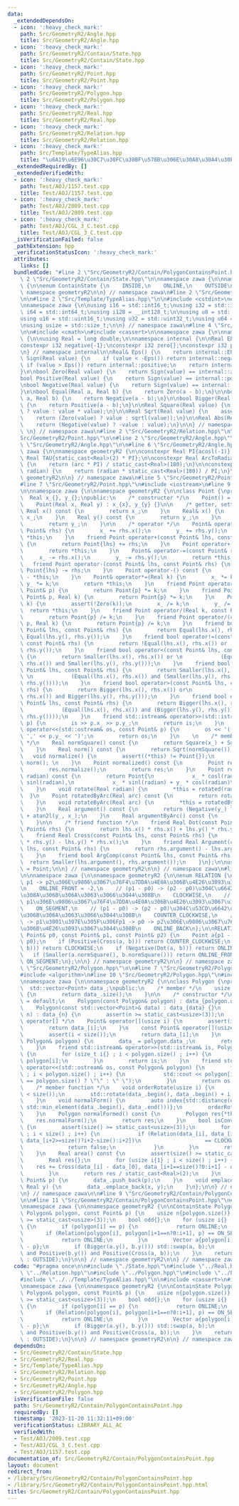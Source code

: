 ```yaml
---
data:
  _extendedDependsOn:
  - icon: ':heavy_check_mark:'
    path: Src/GeometryR2/Angle.hpp
    title: Src/GeometryR2/Angle.hpp
  - icon: ':heavy_check_mark:'
    path: Src/GeometryR2/Contain/State.hpp
    title: Src/GeometryR2/Contain/State.hpp
  - icon: ':heavy_check_mark:'
    path: Src/GeometryR2/Point.hpp
    title: Src/GeometryR2/Point.hpp
  - icon: ':heavy_check_mark:'
    path: Src/GeometryR2/Polygon.hpp
    title: Src/GeometryR2/Polygon.hpp
  - icon: ':heavy_check_mark:'
    path: Src/GeometryR2/Real.hpp
    title: Src/GeometryR2/Real.hpp
  - icon: ':heavy_check_mark:'
    path: Src/GeometryR2/Relation.hpp
    title: Src/GeometryR2/Relation.hpp
  - icon: ':heavy_check_mark:'
    path: Src/Template/TypeAlias.hpp
    title: "\u6A19\u6E96\u30C7\u30FC\u30BF\u578B\u306E\u30A8\u30A4\u30EA\u30A2\u30B9"
  _extendedRequiredBy: []
  _extendedVerifiedWith:
  - icon: ':heavy_check_mark:'
    path: Test/AOJ/1157.test.cpp
    title: Test/AOJ/1157.test.cpp
  - icon: ':heavy_check_mark:'
    path: Test/AOJ/2009.test.cpp
    title: Test/AOJ/2009.test.cpp
  - icon: ':heavy_check_mark:'
    path: Test/AOJ/CGL_3_C.test.cpp
    title: Test/AOJ/CGL_3_C.test.cpp
  _isVerificationFailed: false
  _pathExtension: hpp
  _verificationStatusIcon: ':heavy_check_mark:'
  attributes:
    links: []
  bundledCode: "#line 2 \"Src/GeometryR2/Contain/PolygonContainsPoint.hpp\"\n\n#line\
    \ 2 \"Src/GeometryR2/Contain/State.hpp\"\n\nnamespace zawa {\n\nnamespace geometryR2\
    \ {\n\nenum ContainState {\n    INSIDE,\n    ONLINE,\n    OUTSIDE\n};\n\n} //\
    \ namespace geometryR2\n\n} // namespace zawa\n#line 2 \"Src/GeometryR2/Real.hpp\"\
    \n\n#line 2 \"Src/Template/TypeAlias.hpp\"\n\n#include <cstdint>\n#include <cstddef>\n\
    \nnamespace zawa {\n\nusing i16 = std::int16_t;\nusing i32 = std::int32_t;\nusing\
    \ i64 = std::int64_t;\nusing i128 = __int128_t;\n\nusing u8 = std::uint8_t;\n\
    using u16 = std::uint16_t;\nusing u32 = std::uint32_t;\nusing u64 = std::uint64_t;\n\
    \nusing usize = std::size_t;\n\n} // namespace zawa\n#line 4 \"Src/GeometryR2/Real.hpp\"\
    \n\n#include <cmath>\n#include <cassert>\n\nnamespace zawa {\n\nnamespace geometryR2\
    \ {\n\nusing Real = long double;\n\nnamespace internal {\n\nReal EPS{1e-12};\n\
    constexpr i32 negative{-1};\nconstexpr i32 zero{};\nconstexpr i32 positive{1};\n\
    \n} // namespace internal\n\nReal& Eps() {\n    return internal::EPS;\n}\n\ni32\
    \ Sign(Real value) {\n    if (value < -Eps()) return internal::negative;\n   \
    \ if (value > Eps()) return internal::positive;\n    return internal::zero;\n\
    }\n\nbool Zero(Real value) {\n    return Sign(value) == internal::zero;\n}\n\n\
    bool Positive(Real value) {\n    return Sign(value) == internal::positive;\n}\n\
    \nbool Negative(Real value) {\n    return Sign(value) == internal::negative;\n\
    }\n\nbool Equal(Real a, Real b) {\n    return Zero(a - b);\n}\n\nbool Smaller(Real\
    \ a, Real b) {\n    return Negative(a - b);\n}\n\nbool Bigger(Real a, Real b)\
    \ {\n    return Positive(a - b);\n}\n\nReal Square(Real value) {\n    return (Zero(value)\
    \ ? value : value * value);\n}\n\nReal Sqrt(Real value) {\n    assert(!Negative(value));\n\
    \    return (Zero(value) ? value : sqrtl(value));\n}\n\nReal Abs(Real value) {\n\
    \    return (Negative(value) ? -value : value);\n}\n\n} // namespace geometryR2\n\
    \ \n} // namespace zawa\n#line 2 \"Src/GeometryR2/Relation.hpp\"\n\n#line 2 \"\
    Src/GeometryR2/Point.hpp\"\n\n#line 2 \"Src/GeometryR2/Angle.hpp\"\n\n#line 4\
    \ \"Src/GeometryR2/Angle.hpp\"\n\n#line 6 \"Src/GeometryR2/Angle.hpp\"\n\nnamespace\
    \ zawa {\n\nnamespace geometryR2 {\n\nconstexpr Real PI{acosl(-1)};\nconstexpr\
    \ Real TAU{static_cast<Real>(2) * PI};\n\nconstexpr Real ArcToRadian(Real arc)\
    \ {\n    return (arc * PI) / static_cast<Real>(180);\n}\n\nconstexpr Real RadianToArc(Real\
    \ radian) {\n    return (radian * static_cast<Real>(180)) / PI;\n}\n\n} // namespace\
    \ geometryR2\n\n} // namespace zawa\n#line 5 \"Src/GeometryR2/Point.hpp\"\n\n\
    #line 7 \"Src/GeometryR2/Point.hpp\"\n#include <iostream>\n#line 9 \"Src/GeometryR2/Point.hpp\"\
    \n\nnamespace zawa {\n\nnamespace geometryR2 {\n\nclass Point {\nprivate:\n  \
    \  Real x_{}, y_{};\npublic:\n    /* constructor */\n    Point() = default;\n\
    \    Point(Real x, Real y) : x_{x}, y_{y} {}\n\n    /* getter, setter */\n   \
    \ Real x() const {\n        return x_;\n    }\n    Real& x() {\n        return\
    \ x_;\n    }\n    Real y() const {\n        return y_;\n    }\n    Real& y() {\n\
    \        return y_;\n    }\n\n    /* operator */\n    Point& operator+=(const\
    \ Point& rhs) {\n        x_ += rhs.x();\n        y_ += rhs.y();\n        return\
    \ *this;\n    }\n    friend Point operator+(const Point& lhs, const Point& rhs)\
    \ {\n        return Point{lhs} += rhs;\n    }\n    Point operator+() const {\n\
    \        return *this;\n    }\n    Point& operator-=(const Point& rhs) {\n   \
    \     x_ -= rhs.x();\n        y_ -= rhs.y();\n        return *this;\n    }\n \
    \   friend Point operator-(const Point& lhs, const Point& rhs) {\n        return\
    \ Point{lhs} -= rhs;\n    }\n    Point operator-() const {\n        return Point{}\
    \ - *this;\n    }\n    Point& operator*=(Real k) {\n        x_ *= k;\n       \
    \ y_ *= k;\n        return *this;\n    }\n    friend Point operator*(Real k, const\
    \ Point& p) {\n        return Point{p} *= k;\n    }\n    friend Point operator*(const\
    \ Point& p, Real k) {\n        return Point{p} *= k;\n    }\n    Point& operator/=(Real\
    \ k) {\n        assert(!Zero(k));\n        x_ /= k;\n        y_ /= k;\n      \
    \  return *this;\n    }\n    friend Point operator/(Real k, const Point& p) {\n\
    \        return Point{p} /= k;\n    }\n    friend Point operator/(const Point&\
    \ p, Real k) {\n        return Point{p} /= k;\n    }\n    friend bool operator==(const\
    \ Point& lhs, const Point& rhs) {\n        return Equal(lhs.x(), rhs.x()) and\
    \ Equal(lhs.y(), rhs.y());\n    }\n    friend bool operator!=(const Point& lhs,\
    \ const Point& rhs) {\n        return !Equal(lhs.x(), rhs.x()) or !Equal(lhs.y(),\
    \ rhs.y());\n    }\n    friend bool operator<(const Point& lhs, const Point& rhs)\
    \ {\n        return Smaller(lhs.x(), rhs.x()) or \n            (Equal(lhs.x(),\
    \ rhs.x()) and Smaller(lhs.y(), rhs.y()));\n    }\n    friend bool operator<=(const\
    \ Point& lhs, const Point& rhs) {\n        return Smaller(lhs.x(), rhs.x()) or\
    \ \n            (Equal(lhs.x(), rhs.x()) and (Smaller(lhs.y(), rhs.y()) or Equal(lhs.y(),\
    \ rhs.y())));\n    }\n    friend bool operator>(const Point& lhs, const Point&\
    \ rhs) {\n        return Bigger(lhs.x(), rhs.x()) or\n            (Equal(lhs.x(),\
    \ rhs.x()) and Bigger(lhs.y(), rhs.y()));\n    }\n    friend bool operator>=(const\
    \ Point& lhs, const Point& rhs) {\n        return Bigger(lhs.x(), rhs.x()) or\n\
    \            (Equal(lhs.x(), rhs.x()) and (Bigger(lhs.y(), rhs.y()) or Equal(lhs.y(),\
    \ rhs.y())));\n    }\n    friend std::istream& operator>>(std::istream& is, Point&\
    \ p) {\n        is >> p.x_ >> p.y_;\n        return is;\n    }\n    friend std::ostream&\
    \ operator<<(std::ostream& os, const Point& p) {\n        os << '(' << p.x_ <<\
    \ ',' << p.y_ << ')';\n        return os;\n    }\n    \n    /* member function\
    \ */\n    Real normSquare() const {\n        return Square(x_) + Square(y_);\n\
    \    }\n    Real norm() const {\n        return Sqrt(normSquare());\n    }\n \
    \   void normalize() {\n        assert((*this) != Point{});\n        (*this) /=\
    \ norm(); \n    }\n    Point normalized() const {\n        Point res{*this};\n\
    \        res.normalize();\n        return res;\n    }\n    Point rotated(Real\
    \ radian) const {\n        return Point{\n            x_ * cosl(radian) - y_ *\
    \ sinl(radian),\n            x_ * sinl(radian) + y_ * cosl(radian)\n        };\n\
    \    }\n    void rotate(Real radian) {\n        *this = rotated(radian); \n  \
    \  }\n    Point rotatedByArc(Real arc) const {\n        return rotated(ArcToRadian(arc));\n\
    \    }\n    void rotateByArc(Real arc) {\n        *this = rotatedByArc(arc);\n\
    \    }\n    Real argument() const {\n        return (Negative(y_) ? TAU : static_cast<Real>(0))\
    \ + atan2l(y_, x_);\n    }\n    Real argumentByArc() const {\n        return RadianToArc(argument());\n\
    \    }\n\n    /* friend function */\n    friend Real Dot(const Point& lhs, const\
    \ Point& rhs) {\n        return lhs.x() * rhs.x() + lhs.y() * rhs.y();\n    }\n\
    \    friend Real Cross(const Point& lhs, const Point& rhs) {\n        return lhs.x()\
    \ * rhs.y() - lhs.y() * rhs.x();\n    }\n    friend Real Argument(const Point&\
    \ lhs, const Point& rhs) {\n        return rhs.argument() - lhs.argument();\n\
    \    }\n    friend bool ArgComp(const Point& lhs, const Point& rhs) {\n      \
    \  return Smaller(lhs.argument(), rhs.argument());\n    }\n};\n\nusing Vector\
    \ = Point;\n\n} // namespace geometryR2\n\n} // namespace zawa\n#line 5 \"Src/GeometryR2/Relation.hpp\"\
    \n\nnamespace zawa {\n\nnamespace geometryR2 {\n\nenum RELATION {\n    // p0 ->\
    \ p1 -> p2\u306E\u9806\u3067\u76F4\u7DDA\u4E0A\u306B\u4E26\u3093\u3067\u3044\u308B\
    \n    ONLINE_FRONT = -2,\n    // (p1 - p0) -> (p2 - p0)\u304C\u6642\u8A08\u56DE\
    \u308A\u306B\u306A\u3063\u3066\u3044\u308B\n    CLOCKWISE,\n    // p0 -> p2 ->\
    \ p1\u306E\u9806\u3067\u76F4\u7DDA\u4E0A\u306B\u4E26\u3093\u3067\u3044\u308B\n\
    \    ON_SEGMENT,\n    // (p1 - p0) -> (p2 - p0)\u304C\u53CD\u6642\u8A08\u56DE\u308A\
    \u306B\u306A\u3063\u3066\u3044\u308B\n    COUNTER_CLOCKWISE,\n    // p2 -> p0\
    \ -> p1\u3001\u307E\u305F\u306Fp1 -> p0 -> p2\u306E\u9806\u3067\u76F4\u7DDA\u4E0A\
    \u306B\u4E26\u3093\u3067\u3044\u308B\n    ONLINE_BACK\n};\n\nRELATION Relation(const\
    \ Point& p0, const Point& p1, const Point& p2) {\n    Point a{p1 - p0}, b{p2 -\
    \ p0};\n    if (Positive(Cross(a, b))) return COUNTER_CLOCKWISE;\n    if (Negative(Cross(a,\
    \ b))) return CLOCKWISE;\n    if (Negative(Dot(a, b))) return ONLINE_BACK;\n \
    \   if (Smaller(a.normSquare(), b.normSquare())) return ONLINE_FRONT;\n    return\
    \ ON_SEGMENT;\n};\n\n} // namespace geometryR2\n\n} // namespace zawa\n#line 2\
    \ \"Src/GeometryR2/Polygon.hpp\"\n\n#line 7 \"Src/GeometryR2/Polygon.hpp\"\n\n\
    #include <algorithm>\n#line 10 \"Src/GeometryR2/Polygon.hpp\"\n#include <vector>\n\
    \nnamespace zawa {\n\nnamespace geometryR2 {\n\nclass Polygon {\nprivate:\n  \
    \  std::vector<Point> data_;\npublic:\n    /* member */\n    usize size() const\
    \ {\n        return data_.size();\n    }\n\n    /* constructor */\n    Polygon()\
    \ = default;\n    Polygon(const Polygon& polygon) : data_{polygon.data_} {}\n\
    \    Polygon(const std::vector<Point>& data) : data_{data} {}\n    Polygon(usize\
    \ n) : data_{n} {\n        assert(n >= static_cast<usize>(3));\n    }\n\n    /*\
    \ operator[] */\n    Point& operator[](usize i) {\n        assert(i < size());\n\
    \        return data_[i];\n    }\n    const Point& operator[](usize i) const {\n\
    \        assert(i < size());\n        return data_[i];\n    }\n    Polygon& operator=(const\
    \ Polygon& polygon) {\n        data_ = polygon.data_;\n        return *this;\n\
    \    }\n    friend std::istream& operator>>(std::istream& is, Polygon& polygon)\
    \ {\n        for (size_t i{} ; i < polygon.size() ; i++) {\n            is >>\
    \ polygon[i];\n        }\n        return is;\n    }\n    friend std::ostream&\
    \ operator<<(std::ostream& os, const Polygon& polygon) {\n        for (usize i{}\
    \ ; i < polygon.size() ; i++) {\n            std::cout << polygon[i] << (i + 1\
    \ == polygon.size() ? \"\" : \" \");\n        }\n        return os;\n    }\n\n\
    \    /* member function */\n    void orderRotate(usize i) {\n        assert(i\
    \ < size());\n        std::rotate(data_.begin(), data_.begin() + i, data_.end());\n\
    \    }\n    void normalForm() {\n        auto index{std::distance(data_.begin(),\
    \ std::min_element(data_.begin(), data_.end()))};\n        orderRotate(index);\n\
    \    }\n    Polygon normalFormed() const {\n        Polygon res{*this};\n    \
    \    res.normalForm();\n        return res;\n    }\n    bool isConvex() const\
    \ {\n        assert(size() >= static_cast<usize>(3));\n        for (usize i{}\
    \ ; i < size() ; i++) {\n            if (Relation(data_[i], data_[i+1==size()?0:i+1],\
    \ data_[i+2>=size()?i+2-size():i+2])\n                    == CLOCKWISE) {\n  \
    \              return false;\n            }\n        }\n        return true;\n\
    \    }\n    Real area() const {\n        assert(size() >= static_cast<usize>(3));\n\
    \        Real res{};\n        for (usize i{1} ; i < size() ; i++) {\n        \
    \    res += Cross(data_[i] - data_[0], data_[i+1==size()?0:i+1] - data_[0]);\n\
    \        }\n        return res / static_cast<Real>(2);\n    }\n    void pushBack(const\
    \ Point& p) {\n        data_.push_back(p);\n    }\n    void emplaceBack(Real x,\
    \ Real y) {\n        data_.emplace_back(x, y);\n    }\n};\n\n} // namespace geometryR2\n\
    \n} // namespace zawa\n\n#line 9 \"Src/GeometryR2/Contain/PolygonContainsPoint.hpp\"\
    \n\n#line 11 \"Src/GeometryR2/Contain/PolygonContainsPoint.hpp\"\n#include <utility>\n\
    \nnamespace zawa {\n\nnamespace geometryR2 {\n\nContainState PolygonContainsPoint(const\
    \ Polygon& polygon, const Point& p) {\n    usize n{polygon.size()};\n    assert(n\
    \ >= static_cast<usize>(3));\n    bool odd{};\n    for (usize i{} ; i < n ; i++)\
    \ {\n        if (polygon[i] == p) {\n            return ONLINE;\n        }\n \
    \       if (Relation(polygon[i], polygon[i+1==n?0:i+1], p) == ON_SEGMENT) {\n\
    \            return ONLINE;\n        }\n        Vector a{polygon[i] - p}, b{polygon[i+1==n?0:i+1]\
    \ - p};\n        if (Bigger(a.y(), b.y())) std::swap(a, b);\n        odd ^= !Positive(a.y())\
    \ and Positive(b.y()) and Positive(Cross(a, b));\n    }\n    return (odd ? INSIDE\
    \ : OUTSIDE);\n}\n\n} // namespace geometryR2\n\n} // namespace zawa\n"
  code: "#pragma once\n\n#include \"./State.hpp\"\n#include \"../Real.hpp\"\n#include\
    \ \"../Relation.hpp\"\n#include \"../Polygon.hpp\"\n#include \"../Point.hpp\"\n\
    #include \"../../Template/TypeAlias.hpp\"\n\n#include <cassert>\n#include <utility>\n\
    \nnamespace zawa {\n\nnamespace geometryR2 {\n\nContainState PolygonContainsPoint(const\
    \ Polygon& polygon, const Point& p) {\n    usize n{polygon.size()};\n    assert(n\
    \ >= static_cast<usize>(3));\n    bool odd{};\n    for (usize i{} ; i < n ; i++)\
    \ {\n        if (polygon[i] == p) {\n            return ONLINE;\n        }\n \
    \       if (Relation(polygon[i], polygon[i+1==n?0:i+1], p) == ON_SEGMENT) {\n\
    \            return ONLINE;\n        }\n        Vector a{polygon[i] - p}, b{polygon[i+1==n?0:i+1]\
    \ - p};\n        if (Bigger(a.y(), b.y())) std::swap(a, b);\n        odd ^= !Positive(a.y())\
    \ and Positive(b.y()) and Positive(Cross(a, b));\n    }\n    return (odd ? INSIDE\
    \ : OUTSIDE);\n}\n\n} // namespace geometryR2\n\n} // namespace zawa\n"
  dependsOn:
  - Src/GeometryR2/Contain/State.hpp
  - Src/GeometryR2/Real.hpp
  - Src/Template/TypeAlias.hpp
  - Src/GeometryR2/Relation.hpp
  - Src/GeometryR2/Point.hpp
  - Src/GeometryR2/Angle.hpp
  - Src/GeometryR2/Polygon.hpp
  isVerificationFile: false
  path: Src/GeometryR2/Contain/PolygonContainsPoint.hpp
  requiredBy: []
  timestamp: '2023-11-20 11:32:11+09:00'
  verificationStatus: LIBRARY_ALL_AC
  verifiedWith:
  - Test/AOJ/2009.test.cpp
  - Test/AOJ/CGL_3_C.test.cpp
  - Test/AOJ/1157.test.cpp
documentation_of: Src/GeometryR2/Contain/PolygonContainsPoint.hpp
layout: document
redirect_from:
- /library/Src/GeometryR2/Contain/PolygonContainsPoint.hpp
- /library/Src/GeometryR2/Contain/PolygonContainsPoint.hpp.html
title: Src/GeometryR2/Contain/PolygonContainsPoint.hpp
---
```

